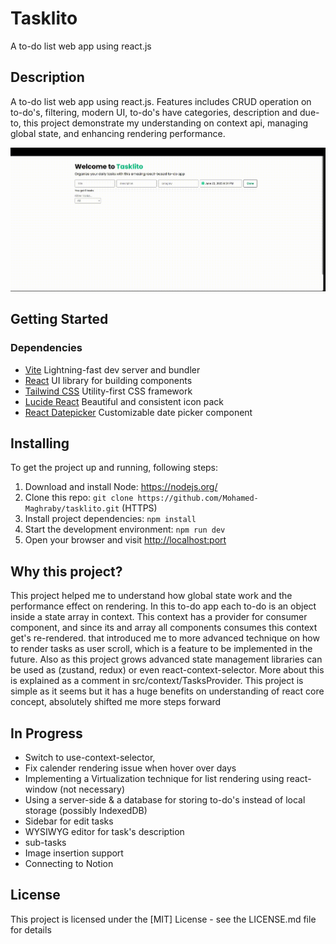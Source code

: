 # Tasklito

A to-do list web app using react.js

## Description

A to-do list web app using react.js. Features includes CRUD operation on to-do's, filtering, modern UI, to-do's have categories, description and due-to, this project demonstrate my understanding on context api, managing global state, and enhancing rendering performance.

![demo](./public/tasklito-demo.gif)

## Getting Started

### Dependencies

- [Vite](https://vitejs.dev/) Lightning-fast dev server and bundler
- [React](https://reactjs.org/) UI library for building components
- [Tailwind CSS](https://tailwindcss.com/) Utility-first CSS framework
- [Lucide React](https://lucide.dev/) Beautiful and consistent icon pack
- [React Datepicker](https://reactdatepicker.com/) Customizable date picker component

## Installing

To get the project up and running, following steps:

1. Download and install Node: <https://nodejs.org/>
2. Clone this repo: `git clone https://github.com/Mohamed-Maghraby/tasklito.git` (HTTPS)
3. Install project dependencies: `npm install`
4. Start the development environment: `npm run dev`
5. Open your browser and visit <http://localhost:port>

## Why this project?

This project helped me to understand how global state work and the performance effect on rendering. In this to-do app each to-do is an object
inside a state array in context. This context has a provider for consumer component, and since its and array all components consumes this context
get's re-rendered. that introduced me to more advanced technique on how to render tasks as user scroll, which is a feature to be implemented in
the future. Also as this project grows advanced state management libraries can be used as (zustand, redux) or even react-context-selector.
More about this is explained as a comment in src/context/TasksProvider.
This project is simple as it seems but it has a huge benefits on understanding of react core concept, absolutely shifted me more steps forward

## In Progress

- Switch to use-context-selector,
- Fix calender rendering issue when hover over days
- Implementing a Virtualization technique for list rendering using react-window (not necessary)
- Using a server-side & a database for storing to-do's instead of local storage (possibly IndexedDB)
- Sidebar for edit tasks
- WYSIWYG editor for task's description
- sub-tasks
- Image insertion support
- Connecting to Notion

## License

This project is licensed under the [MIT] License - see the LICENSE.md file for details
